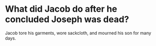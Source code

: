 # What did Jacob do after he concluded Joseph was dead?

Jacob tore his garments, wore sackcloth, and mourned his son for many days.
